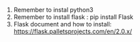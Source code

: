1. Remember to instal python3
2. Remember to install flask : pip install Flask
3. Flask document and how to install: https://flask.palletsprojects.com/en/2.0.x/
